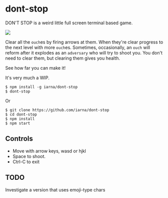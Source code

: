 # dont-stop

DON'T STOP is a weird little full screen terminal based game.

![](https://shared.by.re-becca.org/misc-images/Dont-Stop.gif)

Clear all the `ouch`es by firing arrows at them.  When they're clear
progress to the next level with more `ouch`es.  Sometimes, occasionally, an
`ouch` will reform after it explodes as an `adversary` who will try to shoot
you. You don't need to clear them, but clearing them gives you health.

See how far you can make it!

It's very much a WIP.

```console
$ npm install -g iarna/dont-stop
$ dont-stop
```
Or
```console
$ git clone https://github.com/iarna/dont-stop
$ cd dont-stop
$ npm install
$ npm start
```

## Controls

* Move with arrow keys, wasd or hjkl
* Space to shoot.
* Ctrl-C to exit

## TODO

Investigate a version that uses emoji-type chars
